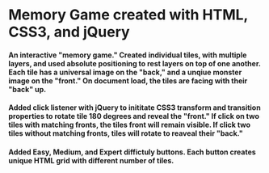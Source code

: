# Memory Game created with HTML, CSS3, and jQuery
#### An interactive "memory game." Created individual tiles, with multiple layers, and used absolute positioning to rest layers on top of one another. Each tile has a universal image on the "back," and a unqiue monster image on the "front." On document load, the tiles are facing with their "back" up.
####  Added click listener with jQuery to inititate CSS3 transform and transition properties to rotate tile 180 degrees and reveal the "front." If click on two tiles with matching fronts, the tiles front will remain visible. If click two tiles without matching fronts, tiles will rotate to reaveal their "back."
#### Added Easy, Medium, and Expert diffictuly buttons. Each button creates unique HTML grid with different number of tiles.
